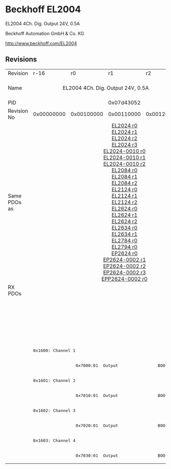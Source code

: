# Beckhoff EL2004

EL2004 4Ch. Dig. Output 24V, 0.5A

Beckhoff Automation GmbH & Co. KG

http://www.beckhoff.com/EL2004

## Revisions
<table>
<tr >
<td>Revision</td>
<td>r-16</td>
<td>r0</td>
<td>r1</td>
<td>r2</td>
<td>r9979</td>
</tr>
<tr >
<td>Name</td>
<td colspan=4 align="center">EL2004 4Ch. Dig. Output 24V, 0.5A</td>
<td>EL2004 4Ch. Dig. Output 24V, 0,5A</td>
</tr>
<tr >
<td>PID</td>
<td colspan=5 align="center">0x07d43052</td>
</tr>
<tr >
<td>Revision No</td>
<td>0x00000000</td>
<td>0x00100000</td>
<td>0x00110000</td>
<td>0x00120000</td>
<td>0x270b0000</td>
</tr>
<tr >
<td>Same PDOs as</td>
<td></td>
<td colspan=3 align="center"><a href="EL2024">EL2024 r0</a><br/><a href="EL2024">EL2024 r1</a><br/><a href="EL2024">EL2024 r2</a><br/><a href="EL2024">EL2024 r3</a><br/><a href="EL2024-0010">EL2024-0010 r0</a><br/><a href="EL2024-0010">EL2024-0010 r1</a><br/><a href="EL2024-0010">EL2024-0010 r2</a><br/><a href="EL2084">EL2084 r0</a><br/><a href="EL2084">EL2084 r1</a><br/><a href="EL2084">EL2084 r2</a><br/><a href="EL2124">EL2124 r0</a><br/><a href="EL2124">EL2124 r1</a><br/><a href="EL2124">EL2124 r2</a><br/><a href="EL2624">EL2624 r0</a><br/><a href="EL2624">EL2624 r1</a><br/><a href="EL2624">EL2624 r2</a><br/><a href="EL2634">EL2634 r0</a><br/><a href="EL2634">EL2634 r1</a><br/><a href="EL2784">EL2784 r0</a><br/><a href="EL2794">EL2794 r0</a><br/><a href="EP2624">EP2624 r0</a><br/><a href="EP2624-0002">EP2624-0002 r1</a><br/><a href="EP2624-0002">EP2624-0002 r2</a><br/><a href="EP2624-0002">EP2624-0002 r3</a><br/><a href="EPP2624-0002">EPP2624-0002 r0</a></td>
<td></td>
</tr>
<tr class="rxpdo pdosection">
<td rowspan=12 valign=top>RX PDOs</td>
<td colspan=4 align="left"></td>
<td><pre>: </pre></td>
<td></td>
</tr>
<tr class="rxpdo pdosection">
<td colspan=4 align="left"></td>
<td><pre>: </pre></td>
</tr>
<tr class="rxpdo pdosection">
<td colspan=4 align="left"></td>
<td><pre>: </pre></td>
</tr>
<tr class="rxpdo pdosection">
<td colspan=4 align="left"></td>
<td><pre>: </pre></td>
</tr>
<tr class="rxpdo pdosection">
<td colspan=4 align="left"><pre>0x1600: Channel 1</pre></td>
<td></td>
</tr>
<tr class="rxpdo">
<td></td>
<td colspan=3 align="left"><pre>  0x7000:01  Output                BOOL</pre></td>
<td></td>
</tr>
<tr class="rxpdo pdosection">
<td colspan=4 align="left"><pre>0x1601: Channel 2</pre></td>
<td></td>
</tr>
<tr class="rxpdo">
<td></td>
<td colspan=3 align="left"><pre>  0x7010:01  Output                BOOL</pre></td>
<td></td>
</tr>
<tr class="rxpdo pdosection">
<td colspan=4 align="left"><pre>0x1602: Channel 3</pre></td>
<td></td>
</tr>
<tr class="rxpdo">
<td></td>
<td colspan=3 align="left"><pre>  0x7020:01  Output                BOOL</pre></td>
<td></td>
</tr>
<tr class="rxpdo pdosection">
<td colspan=4 align="left"><pre>0x1603: Channel 4</pre></td>
<td></td>
</tr>
<tr class="rxpdo">
<td></td>
<td colspan=3 align="left"><pre>  0x7030:01  Output                BOOL</pre></td>
<td></td>
</tr>
</table>
